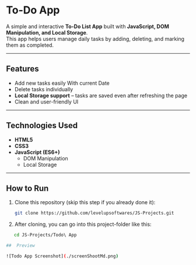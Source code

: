 # To-Do App   

A simple and interactive **To-Do List App** built with **JavaScript, DOM Manipulation, and Local Storage**.  
This app helps users manage daily tasks by adding, deleting, and marking them as completed.  

---

##  Features  

- Add new tasks easily  With current Date 
- Delete tasks individually  
- **Local Storage support** – tasks are saved even after refreshing the page  
- Clean and user-friendly UI  

---

##  Technologies Used  

- **HTML5**  
- **CSS3**  
- **JavaScript (ES6+)**  
  - DOM Manipulation  
  - Local Storage  

---

##  How to Run  

1. Clone this repository (skip this step if you already done it):  
   ```bash
   git clone https://github.com/levelupsoftwares/JS-Projects.git
2. After cloning, you can go into this project-folder like this:
  ```bash
     cd JS-Projects/Todo\ App

##  Preview

![Todo App Screenshot](./screenShootMd.png)